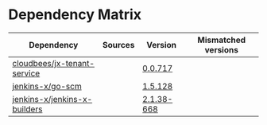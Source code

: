 # Dependency Matrix

Dependency | Sources | Version | Mismatched versions
---------- | ------- | ------- | -------------------
[cloudbees/jx-tenant-service](https://github.com/cloudbees/jx-tenant-service) |  | [0.0.717](https://github.com/cloudbees/jx-tenant-service/releases/tag/v0.0.717) | 
[jenkins-x/go-scm](https://github.com/jenkins-x/go-scm) |  | [1.5.128]() | 
[jenkins-x/jenkins-x-builders](https://github.com/jenkins-x/jenkins-x-builders) |  | [2.1.38-668]() | 
